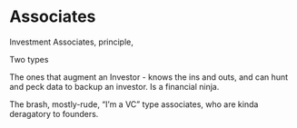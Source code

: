 # Associates

Investment Associates, principle,

Two types

The ones that augment an Investor - knows the ins and outs, and can hunt and peck data to backup an investor. Is a financial ninja.

The brash, mostly-rude, “I’m a VC” type associates, who are kinda deragatory to founders.